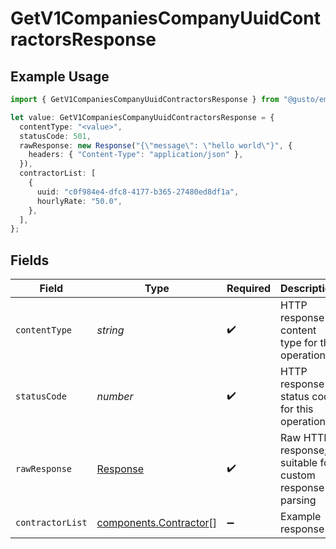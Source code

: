 # GetV1CompaniesCompanyUuidContractorsResponse

## Example Usage

```typescript
import { GetV1CompaniesCompanyUuidContractorsResponse } from "@gusto/embedded-api/models/operations";

let value: GetV1CompaniesCompanyUuidContractorsResponse = {
  contentType: "<value>",
  statusCode: 501,
  rawResponse: new Response("{\"message\": \"hello world\"}", {
    headers: { "Content-Type": "application/json" },
  }),
  contractorList: [
    {
      uuid: "c0f984e4-dfc8-4177-b365-27480ed8df1a",
      hourlyRate: "50.0",
    },
  ],
};
```

## Fields

| Field                                                                 | Type                                                                  | Required                                                              | Description                                                           |
| --------------------------------------------------------------------- | --------------------------------------------------------------------- | --------------------------------------------------------------------- | --------------------------------------------------------------------- |
| `contentType`                                                         | *string*                                                              | :heavy_check_mark:                                                    | HTTP response content type for this operation                         |
| `statusCode`                                                          | *number*                                                              | :heavy_check_mark:                                                    | HTTP response status code for this operation                          |
| `rawResponse`                                                         | [Response](https://developer.mozilla.org/en-US/docs/Web/API/Response) | :heavy_check_mark:                                                    | Raw HTTP response; suitable for custom response parsing               |
| `contractorList`                                                      | [components.Contractor](../../models/components/contractor.md)[]      | :heavy_minus_sign:                                                    | Example response                                                      |